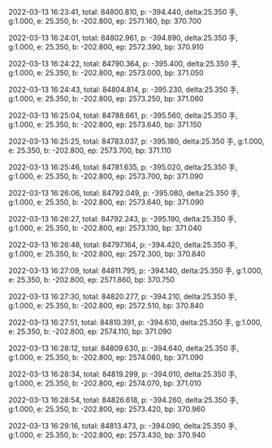 2022-03-13 16:23:41, total: 84800.810, p: -394.440, delta:25.350 手, g:1.000, e: 25.350, b: -202.800, ep: 2571.160, bp: 370.700

2022-03-13 16:24:01, total: 84802.961, p: -394.890, delta:25.350 手, g:1.000, e: 25.350, b: -202.800, ep: 2572.390, bp: 370.910

2022-03-13 16:24:22, total: 84790.364, p: -395.400, delta:25.350 手, g:1.000, e: 25.350, b: -202.800, ep: 2573.000, bp: 371.050

2022-03-13 16:24:43, total: 84804.814, p: -395.230, delta:25.350 手, g:1.000, e: 25.350, b: -202.800, ep: 2573.250, bp: 371.060

2022-03-13 16:25:04, total: 84788.661, p: -395.560, delta:25.350 手, g:1.000, e: 25.350, b: -202.800, ep: 2573.640, bp: 371.150

2022-03-13 16:25:25, total: 84783.037, p: -395.180, delta:25.350 手, g:1.000, e: 25.350, b: -202.800, ep: 2573.700, bp: 371.110

2022-03-13 16:25:46, total: 84781.635, p: -395.020, delta:25.350 手, g:1.000, e: 25.350, b: -202.800, ep: 2573.700, bp: 371.090

2022-03-13 16:26:06, total: 84792.049, p: -395.080, delta:25.350 手, g:1.000, e: 25.350, b: -202.800, ep: 2573.640, bp: 371.090

2022-03-13 16:26:27, total: 84792.243, p: -395.190, delta:25.350 手, g:1.000, e: 25.350, b: -202.800, ep: 2573.130, bp: 371.040

2022-03-13 16:26:48, total: 84797.164, p: -394.420, delta:25.350 手, g:1.000, e: 25.350, b: -202.800, ep: 2572.300, bp: 370.840

2022-03-13 16:27:09, total: 84811.795, p: -394.140, delta:25.350 手, g:1.000, e: 25.350, b: -202.800, ep: 2571.860, bp: 370.750

2022-03-13 16:27:30, total: 84820.277, p: -394.210, delta:25.350 手, g:1.000, e: 25.350, b: -202.800, ep: 2572.510, bp: 370.840

2022-03-13 16:27:51, total: 84810.391, p: -394.610, delta:25.350 手, g:1.000, e: 25.350, b: -202.800, ep: 2574.110, bp: 371.090

2022-03-13 16:28:12, total: 84809.630, p: -394.640, delta:25.350 手, g:1.000, e: 25.350, b: -202.800, ep: 2574.080, bp: 371.090

2022-03-13 16:28:34, total: 84819.299, p: -394.010, delta:25.350 手, g:1.000, e: 25.350, b: -202.800, ep: 2574.070, bp: 371.010

2022-03-13 16:28:54, total: 84826.618, p: -394.260, delta:25.350 手, g:1.000, e: 25.350, b: -202.800, ep: 2573.420, bp: 370.960

2022-03-13 16:29:16, total: 84813.473, p: -394.090, delta:25.350 手, g:1.000, e: 25.350, b: -202.800, ep: 2573.430, bp: 370.940